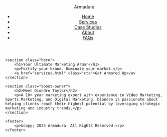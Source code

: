 <!DOCTYPE html>
<html lang="en">
<head>
    <meta charset="UTF-8">
    <meta name="viewport" content="width=device-width, initial-scale=1.0">
    <title>Armadura - Your Marketing Armor</title>
    <link rel="stylesheet" href="styles.css">
</head>
<body>
    <header>
        <div class="logo">Armadura</div>
        <nav>
            <ul>
                <li><a href="index.html">Home</a></li>
                <li><a href="services.html">Services</a></li>
                <li><a href="case-studies.html">Case Studies</a></li>
                <li><a href="about.html">About</a></li>
                <li><a href="faqs.html">FAQs</a></li>
            </ul>
        </nav>
    </header>
    
    <section class="hero">
        <h1>Your Ultimate Marketing Armor</h1>
        <p>Fortify your brand. Dominate your market.</p>
        <a href="services.html" class="cta">Get Armored Up</a>
    </section>

    <section class="about-owner">
        <h2>Meet Diondre Taylor</h2>
        <p>A 10+ year marketing expert with experience in Video Marketing, Sports Marketing, and Digital Marketing. Diondre is passionate about helping clients reach their highest potential by leveraging strategic marketing and industry trends.</p>
    </section>

    <footer>
        <p>&copy; 2025 Armadura. All Rights Reserved.</p>
    </footer>
</body>
</html>
